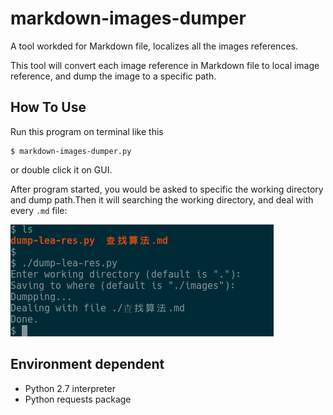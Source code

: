 # markdown-images-dumper
A tool workded for Markdown file, localizes all the images references.

This tool will convert each image reference in Markdown file to local image reference, and dump the image to a specific path.

## How To Use
Run this program on terminal like this

	$ markdown-images-dumper.py

or double click it on GUI.

After program started, you would be asked to specific the working directory and dump path.Then it will searching the working directory, and deal with every `.md` file:

![](Screenshots/Screenshot-demo.png)
## Environment dependent

- Python 2.7 interpreter
- Python requests package

